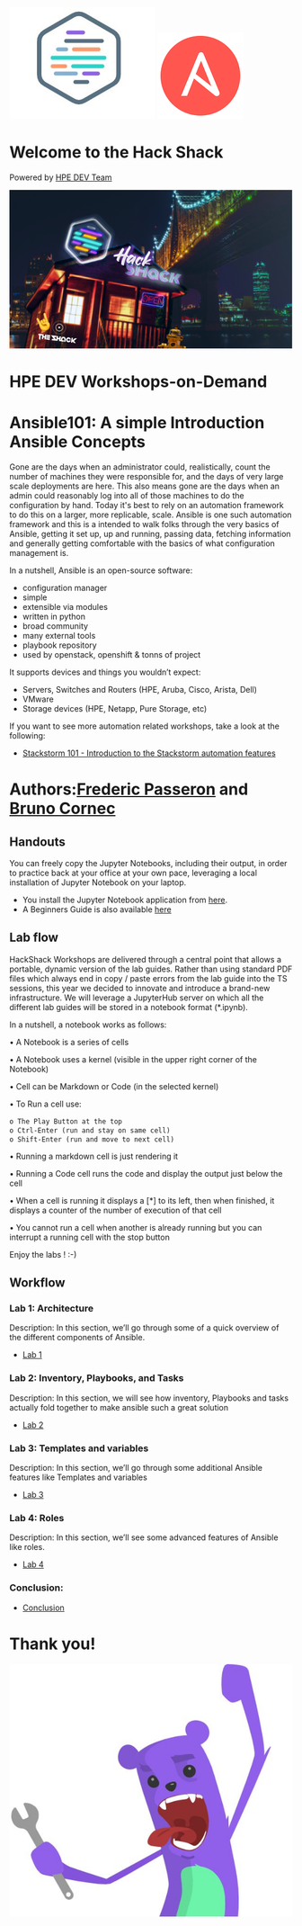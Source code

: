 ![HPEDEVlogo](Pictures/hpedevlogo-NB.JPG)         ![Ansible](Pictures/Ansiblelogo.png)

# Welcome to the Hack Shack
Powered by [HPE DEV Team](https://hpedev.io)

<p align="center">
  <img src="Pictures/hackshackdisco.png">
  
</p>

# HPE DEV Workshops-on-Demand

# Ansible101: A simple Introduction Ansible Concepts

Gone are the days when an administrator could, realistically, count the number of machines they were responsible for, and the days of very large scale deployments are here. This also means gone are the days when an admin could reasonably log into all of those machines to do the configuration by hand. Today it's best to rely on an automation framework to do this on a larger, more replicable, scale. Ansible is one such automation framework and this is a intended to walk folks through the very basics of Ansible, getting it set up, up and running, passing data, fetching information and generally getting comfortable with the basics of what configuration management is.

In a nutshell, Ansible is an open-source software:
* configuration manager
* simple
* extensible via modules
* written in python
* broad community
* many external tools
* playbook repository
* used by openstack, openshift & tonns of project

It supports devices and things you wouldn’t expect:
* Servers, Switches and Routers (HPE, Aruba, Cisco, Arista, Dell)
* VMware
* Storage devices (HPE, Netapp, Pure Storage, etc)

If you want to see more automation related workshops, take a look at the following:
* [Stackstorm 101 - Introduction to the Stackstorm automation features](https://hackshack.hpedev.io/workshop/21)


# Authors:[Frederic Passeron](mailto:frederic.passeron@hpe.com)  and  [Bruno Cornec](mailto:bruno.cornec@hpe.com)

## Handouts
You can freely copy the Jupyter Notebooks, including their output, in order to practice back at your office at your own pace, leveraging a local installation of Jupyter Notebook on your laptop.
- You install the Jupyter Notebook application from [here](https://jupyter.org/install). 
- A Beginners Guide is also available [here](https://jupyter-notebook-beginner-guide.readthedocs.io/en/latest/what_is_jupyter.html)


## Lab flow
HackShack Workshops are delivered through a central point that allows a portable, dynamic version of the lab guides. Rather than using standard PDF files which always end in copy / paste errors from the lab guide into the TS sessions, this year we decided to innovate and introduce a brand-new infrastructure. We will leverage a JupyterHub server on which all the different lab guides will be stored in a notebook format (*.ipynb).

In a nutshell, a notebook works as follows:

• A Notebook is a series of cells

• A Notebook uses a kernel (visible in the upper right corner of the Notebook)

• Cell can be Markdown or Code (in the selected kernel)

• To Run a cell use:

    o The Play Button at the top
    o Ctrl-Enter (run and stay on same cell)
    o Shift-Enter (run and move to next cell)
    
• Running a markdown cell is just rendering it

• Running a Code cell runs the code and display the output just below the cell

• When a cell is running it displays a [*] to its left, then when finished, it displays a counter of the number of execution of that cell

• You cannot run a cell when another is already running but you can interrupt a running cell with the stop button

Enjoy the labs ! :-)


## Workflow

### Lab 1: Architecture
Description: In this section, we’ll go through some of a quick overview of the different components of Ansible.
* [Lab 1](1-WKSHP-Ansible101-Architecture.ipynb)

### Lab 2: Inventory, Playbooks, and Tasks
Description: In this section, we will see how inventory, Playbooks and tasks actually fold together to make ansible such a great solution
* [Lab 2](2-WKSHP-Ansible101-Playbooks.ipynb)

### Lab 3: Templates and variables
Description: In this section, we’ll go through some additional Ansible features like Templates and variables
* [Lab 3](3-WKSHP-Ansible101-Templates.ipynb)

### Lab 4: Roles
Description: In this section, we’ll see some advanced features of Ansible like roles.
* [Lab 4](3-WKSHP-Ansible101-Roles.ipynb)

### Conclusion: 
* [Conclusion](5-WKSHP-Conclusion.ipynb)

# Thank you!
![grommet.JPG](Pictures/grommet.JPG)
